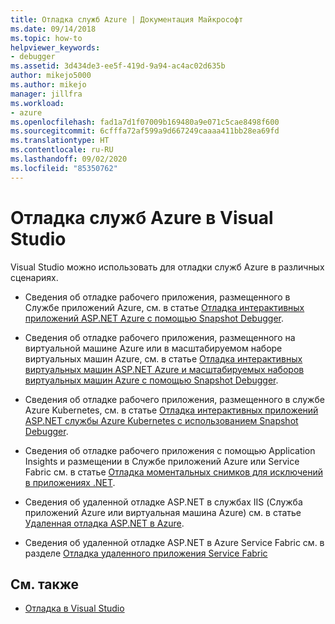 ```yaml
---
title: Отладка служб Azure | Документация Майкрософт
ms.date: 09/14/2018
ms.topic: how-to
helpviewer_keywords:
- debugger
ms.assetid: 3d434de3-ee5f-419d-9a94-ac4ac02d635b
author: mikejo5000
ms.author: mikejo
manager: jillfra
ms.workload:
- azure
ms.openlocfilehash: fad1a7d1f07009b169480a9e071c5cae8498f600
ms.sourcegitcommit: 6cfffa72af599a9d667249caaaa411bb28ea69fd
ms.translationtype: HT
ms.contentlocale: ru-RU
ms.lasthandoff: 09/02/2020
ms.locfileid: "85350762"
---
```

# <a name="debug-azure-services-in-visual-studio"></a>Отладка служб Azure в Visual Studio

Visual Studio можно использовать для отладки служб Azure в различных сценариях.

- Сведения об отладке рабочего приложения, размещенного в Службе приложений Azure, см. в статье [Отладка интерактивных приложений ASP.NET Azure с помощью Snapshot Debugger](../debugger/debug-live-azure-applications.md).

- Сведения об отладке рабочего приложения, размещенного на виртуальной машине Azure или в масштабируемом наборе виртуальных машин Azure, см. в статье [Отладка интерактивных виртуальных машин ASP.NET Azure и масштабируемых наборов виртуальных машин Azure с помощью Snapshot Debugger](../debugger/debug-live-azure-virtual-machines.md).

- Сведения об отладке рабочего приложения, размещенного в службе Azure Kubernetes, см. в статье [Отладка интерактивных приложений ASP.NET службы Azure Kubernetes с использованием Snapshot Debugger](../debugger/debug-live-azure-kubernetes.md).

- Сведения об отладке рабочего приложения с помощью Application Insights и размещении в Службе приложений Azure или Service Fabric см. в статье [Отладка моментальных снимков для исключений в приложениях .NET](/azure/application-insights/app-insights-snapshot-debugger).

- Сведения об удаленной отладке ASP.NET в службах IIS (Служба приложений Azure или виртуальная машина Azure) см. в статье [Удаленная отладка ASP.NET в Azure](remote-debugging-azure.md).

- Сведения об удаленной отладке ASP.NET в Azure Service Fabric см. в разделе [Отладка удаленного приложения Service Fabric](/azure/service-fabric/service-fabric-debugging-your-application#debug-a-remote-service-fabric-application)

## <a name="see-also"></a>См. также

- [Отладка в Visual Studio](../debugger/index.yml)
